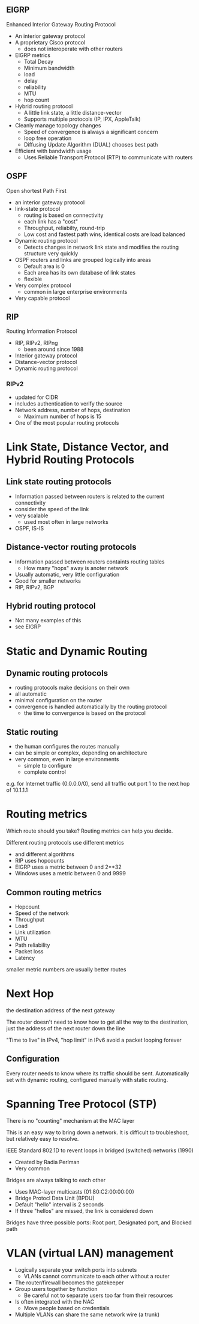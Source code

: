 ## EIGRP
Enhanced Interior Gateway Routing Protocol

- An interior gateway protocol
- A proprietary Cisco protocol
  - does not interoperate with other routers
- EIGRP metrics
  - Total Decay
  - Minimum bandwidth
  - load
  - delay
  - reliability
  - MTU
  - hop count
- Hybrid routing protocol
  - A little link state, a little distance-vector
  - Supports multiple protocols (IP, IPX, AppleTalk)
- Cleanly manage topology changes
  - Speed of convergence is always a significant concern
  - loop free operation
  - Diffusing Update Algorithm (DUAL) chooses best path
- Efficient with bandwidth usage
  - Uses Reliable Transport Protocol (RTP) to communicate with routers

## OSPF
Open shortest Path First

- an interior gateway protocol
- link-state protocol
  - routing is based on connectivity
  - each link has a "cost"
  - Throughput, reliabilty, round-trip
  - Low cost and fastest path wins, identical costs are load balanced
- Dynamic routing protocol
  - Detects changes in network link state and modifies the routing structure very quickly
- OSPF routers and links are grouped logically into areas
  - Default area is 0
  - Each area has its own database of link states
  - flexible
- Very complex protocol
  - common in large enterprise environments
- Very capable protocol

## RIP
Routing Information Protocol

- RIP, RIPv2, RIPng
  - been around since 1988
- Interior gateway protocol
- Distance-vector protocol
- Dynamic routing protocol

### RIPv2
- updated for CIDR
- includes authentication to verify the source
- Network address, number of hops, destination
  - Maximum number of hops is 15
- One of the most popular routing protocols

# Link State, Distance Vector, and Hybrid Routing Protocols
## Link state routing protocols
- Information passed between routers is related to the current connectivity
- consider the speed of the link
- very scalable
  - used most often in large networks
- OSPF, IS-IS

## Distance-vector routing protocols
- Information passed between routers containts routing tables
  - How many "hops" away is anoter network
- Usually automatic, very little configuration
- Good for smaller networks
- RIP, RIPv2, BGP

## Hybrid routing protocol
- Not many examples of this
- see EIGRP

# Static and Dynamic Routing
## Dynamic routing protocols
- routing protocols make decisions on their own
- all automatic
- minimal configuration on the router
- convergence is handled automatically by the routing protocol
  - the time to convergence is based on the protocol

## Static routing
- the human configures the routes manually
- can be simple or complex, depending on architecture
- very common, even in large environments
  - simple to configure
  - complete control

e.g. for Internet traffic (0.0.0.0/0), send all traffic out port 1 to the next hop of 10.1.1.1

# Routing metrics
Which route should you take? Routing metrics can help you decide.

Different routing protocols use different metrics
- and different algorithms
- RIP uses hopcounts
- EIGRP uses a metric between 0 and 2**32
- Windows uses a metric between 0 and 9999

## Common routing metrics
- Hopcount
- Speed of the network
- Throughput
- Load
- Link utilization
- MTU
- Path reliability
- Packet loss
- Latency

smaller metric numbers are usually better routes

# Next Hop
the destination address of the next gateway

The router doesn't need to know how to get all the way to the destination, just the address of the next router down the line

"Time to live" in IPv4, "hop limit" in IPv6 avoid a packet looping forever

## Configuration
Every router needs to know where its traffic should be sent. Automatically set with dynamic routing, configured manually with static routing.

# Spanning Tree Protocol (STP)
There is no "counting" mechanism at the MAC layer

This is an easy way to bring down a network. It is difficult to troubleshoot, but relatively easy to resolve.

IEEE Standard 802.1D to revent loops in bridged (switched) networks (1990)
- Created by Radia Perlman
- Very common

Bridges are always talking to each other
- Uses MAC-layer multicasts (01:80:C2:00:00:00)
- Bridge Protocl Data Unit (BPDU)
- Default "hello" interval is 2 seconds
- If three "hellos" are missed, the link is considered down

Bridges have three possible ports: Root port, Designated port, and Blocked path

# VLAN (virtual LAN) management
- Logically separate your switch ports into subnets
  - VLANs cannot communicate to each other without a router
- The router/firewall becomes the gatekeeper
- Group users together by function
  - Be careful not to separate users too far from their resources
- Is often integrated with the NAC
  - Move people based on credentials
- Multiple VLANs can share the same network wire (a trunk)

